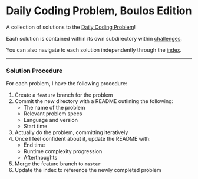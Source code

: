 # Daily Coding Problem, Boulos Edition
A collection of solutions to the [Daily Coding Problem](https://dailycodingproblem.com)!

Each solution is contained within its own subdirectory within [challenges](challenges).

You can also navigate to each solution independently through the [index](index.md).

---

### Solution Procedure
For each problem, I have the following procedure:

1. Create a `feature` branch for the problem
2. Commit the new directory with a README outlining the following:
    - The name of the problem
    - Relevant problem specs
    - Language and version
    - Start time
3. Actually do the problem, committing iteratively
4. Once I feel confident about it, update the README with:
    - End time
    - Runtime complexity progression
    - Afterthoughts
5. Merge the feature branch to `master`
6. Update the index to reference the newly completed problem
